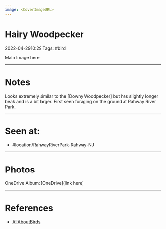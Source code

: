```yaml
---
image: <CoverImageURL>
---
```


# Hairy Woodpecker
2022-04-2910:29
Tags: #bird


Main Image here

---------------------------------------------------------------
# **Notes**
Looks extremely similar to the [Downy Woodpecker] but has slightly longer beak and is a bit larger. First seen foraging on the ground at Rahway River Park. 

---------------------------------------------------------------
# Seen at:
-   #location/RahwayRiverPark-Rahway-NJ 

---------------------------------------------------------------
# **Photos**
OneDrive Album: [OneDrive](link here)

---------------------------------------------------------------
# References
- [AllAboutBirds](https://www.allaboutbirds.org/guide/Hairy_Woodpecker/overview)